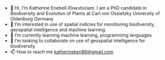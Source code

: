 - 👋 Hi, I’m Katherine Enebeli-Ekwutoziam. I am a PhD candidate in Biodiversity and Evolution of Plants at Carl von Ossietzky University of Oldenburg Germany
- 👀 I’m interested in use of spatial indicies for monitioring biodiversity, geospatial intelligence and machine learning
- 🌱 I’m currently learning machine learning, programming languages
- 💞️ I’m looking to collaborate on use of geospatial intelligence for biodiversity
- 📫 How to reach me katherineken86@gmail.com

<!---
Katherineken86/Katherineken86 is a ✨ special ✨ repository because its `README.md` (this file) appears on your GitHub profile.
You can click the Preview link to take a look at your changes.
--->
